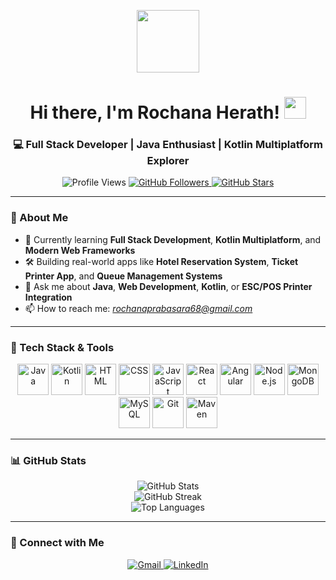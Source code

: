 <p align="center">
  <img src="https://raw.githubusercontent.com/7oSkaaa/7oSkaaa/main/Images/about_me.gif" width="100px" />
</p>

<h1 align="center">Hi there, I'm Rochana Herath! <img src="https://media.giphy.com/media/hvRJCLFzcasrR4ia7z/giphy.gif" width="35px"></h1>

<h3 align="center">💻 Full Stack Developer | Java Enthusiast | Kotlin Multiplatform Explorer</h3>

<p align="center">
  <img src="https://komarev.com/ghpvc/?username=RochanaPrabasara&label=Profile%20views&color=0e75b6&style=flat" alt="Profile Views" />
  <a href="https://github.com/RochanaPrabasara?tab=followers">
    <img src="https://img.shields.io/github/followers/RochanaPrabasara?label=Followers&style=social" alt="GitHub Followers" />
  </a>
  <a href="https://github.com/RochanaPrabasara">
    <img src="https://img.shields.io/github/stars/RochanaPrabasara?label=GitHub%20Stars&style=social" alt="GitHub Stars" />
  </a>
</p>

---

### 📌 About Me

- 🌱 Currently learning **Full Stack Development**, **Kotlin Multiplatform**, and **Modern Web Frameworks**
- 🛠️ Building real-world apps like **Hotel Reservation System**, **Ticket Printer App**, and **Queue Management Systems**
- 💬 Ask me about **Java**, **Web Development**, **Kotlin**, or **ESC/POS Printer Integration**
- 📫 How to reach me: *rochanaprabasara68@gmail.com*

---

### 🚀 Tech Stack & Tools

<p align="center">
  <img src="https://cdn.jsdelivr.net/gh/devicons/devicon/icons/java/java-original.svg" width="50" alt="Java" />
  <img src="https://cdn.jsdelivr.net/gh/devicons/devicon/icons/kotlin/kotlin-original.svg" width="50" alt="Kotlin" />
  <img src="https://cdn.jsdelivr.net/gh/devicons/devicon/icons/html5/html5-original.svg" width="50" alt="HTML" />
  <img src="https://cdn.jsdelivr.net/gh/devicons/devicon/icons/css3/css3-original.svg" width="50" alt="CSS" />
  <img src="https://cdn.jsdelivr.net/gh/devicons/devicon/icons/javascript/javascript-original.svg" width="50" alt="JavaScript" />
  <img src="https://cdn.jsdelivr.net/gh/devicons/devicon/icons/react/react-original.svg" width="50" alt="React" />
  <img src="https://cdn.jsdelivr.net/gh/devicons/devicon/icons/angularjs/angularjs-original.svg" width="50" alt="Angular" />
  <img src="https://cdn.jsdelivr.net/gh/devicons/devicon/icons/nodejs/nodejs-original.svg" width="50" alt="Node.js" />
  <img src="https://cdn.jsdelivr.net/gh/devicons/devicon/icons/mongodb/mongodb-original.svg" width="50" alt="MongoDB" />
  <img src="https://cdn.jsdelivr.net/gh/devicons/devicon/icons/mysql/mysql-original.svg" width="50" alt="MySQL" />
  <img src="https://cdn.jsdelivr.net/gh/devicons/devicon/icons/git/git-original.svg" width="50" alt="Git" />
  <img src="https://cdn.jsdelivr.net/gh/devicons/devicon/icons/maven/maven-original.svg" width="50" alt="Maven" />
</p>

---

### 📊 GitHub Stats

<p align="center">
  <img src="https://github-readme-stats.vercel.app/api?username=RochanaPrabasara&theme=tokyonight&show_icons=true&hide_border=false" alt="GitHub Stats" />
  <br>
  <img src="https://github-readme-streak-stats.herokuapp.com/?user=RochanaPrabasara&theme=tokyonight&hide_border=false" alt="GitHub Streak" />
  <br>
  <img src="https://github-readme-stats.vercel.app/api/top-langs/?username=RochanaPrabasara&theme=tokyonight&layout=compact&hide_border=false" alt="Top Languages" />
</p>

---

### 🔗 Connect with Me

<p align="center">
  <a href="mailto:rochanaprabasara68@gmail.com">
    <img src="https://img.shields.io/badge/Gmail-D14836?style=for-the-badge&logo=gmail&logoColor=white" alt="Gmail" />
  </a>
  <a href="www.linkedin.com/in/rochana-herath-5894a4274">
    <img src="https://img.shields.io/badge/LinkedIn-0A66C2?style=for-the-badge&logo=linkedin&logoColor=white" alt="LinkedIn" />
  </a>
</p>

